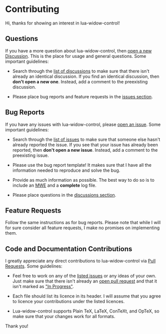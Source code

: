 <!-- lua-widow-control
     https://github.com/gucci-on-fleek/lua-widow-control
     SPDX-License-Identifier: MPL-2.0+ OR CC-BY-SA-4.0+
     SPDX-FileCopyrightText: 2022 Max Chernoff
-->

Contributing
============

Hi, thanks for showing an interest in lua-widow-control!

Questions
---------

If you have a more question about lua-widow-control, then [open a new Discussion](https://github.com/gucci-on-fleek/lua-widow-control/discussions/new). This is the place for usage and general questions. Some important guidelines:

- Search through the [list of discussions](https://github.com/gucci-on-fleek/lua-widow-control/discussions) to make sure that there isn't already an identical discussion. If you find an identical discussion, then **don't open a new one**. Instead, add a comment to the preexisting discussion.

- Please place bug reports and feature requests in the [issues section](https://github.com/gucci-on-fleek/lua-widow-control/issues).


Bug Reports
-----------

If you have any issues with lua-widow-control, please [open an issue](https://github.com/gucci-on-fleek/lua-widow-control/issues/new/choose). Some important guidelines:

- Search through the [list of issues](https://github.com/gucci-on-fleek/lua-widow-control/issues) to make sure that someone else hasn't already reported the issue. If you see that your issue has already been reported, then **don't open a new issue**. Instead, add a comment to the preexisting issue.

- Please use the bug report template! It makes sure that I have all  the information needed to reproduce and solve the bug.

- Provide as much information as possible. The best way to do so is to include an [MWE](https://tex.meta.stackexchange.com/q/228) and a **complete** log file.

- Please place questions in the [discussions section](https://github.com/gucci-on-fleek/lua-widow-control/discussions).

Feature Requests
----------------

Follow the same instructions as for bug reports. Please note that while I will for sure consider all feature requests, I make no promises on implementing them.

Code and Documentation Contributions
-----------------------------------

I greatly appreciate any direct contributions to lua-widow-control via [Pull Requests](https://github.com/gucci-on-fleek/lua-widow-control/pulls). Some guidelines:

- Feel free to work on any of the [listed issues](https://github.com/gucci-on-fleek/lua-widow-control/issues) or any ideas of your own. Just make sure that there isn't already an [open pull request](https://github.com/gucci-on-fleek/lua-widow-control/pulls) and that it isn't marked as ["In Progress"](https://github.com/users/gucci-on-fleek/projects/1).

- Each file should list its licence in its header. I will assume that you agree to licence your contributions under the listed licences.

- Lua-widow-control supports Plain TeX, LaTeX, ConTeXt, and OpTeX, so make sure that your changes work for all formats.

Thank you!

